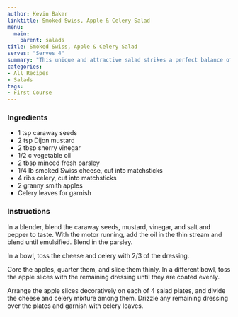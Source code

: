 ```yaml
---
author: Kevin Baker
linktitle: Smoked Swiss, Apple & Celery Salad
menu:
  main:
    parent: salads
title: Smoked Swiss, Apple & Celery Salad
serves: "Serves 4"
summary: "This unique and attractive salad strikes a perfect balance of bright and rich flavors. It makes a beautiful course of a winter dinner party. "
categories:
- All Recipes
- Salads
tags:
- First Course
---
```

### Ingredients

<div class="ingredient-list">

* 1 tsp caraway seeds  
* 2 tsp Dijon mustard  
* 2 tbsp sherry vinegar  
* 1/2 c vegetable oil  
* 2 tbsp minced fresh parsley  
* 1/4 lb smoked Swiss cheese, cut into matchsticks  
* 4 ribs celery, cut into matchsticks  
* 2 granny smith apples  
* Celery leaves for garnish  

</div>

### Instructions
In a blender, blend the caraway seeds, mustard, vinegar, and salt and pepper to taste. With the motor running, add the oil in the thin stream and blend until emulsified. Blend in the parsley.

In a bowl, toss the cheese and celery with 2/3 of the dressing.

Core the apples, quarter them, and slice them thinly. In a different bowl, toss the apple slices with the remaining dressing until they are coated evenly.

Arrange the apple slices decoratively on each of 4 salad plates, and divide the cheese and celery mixture among them. Drizzle any remaining dressing over the plates and garnish with celery leaves.